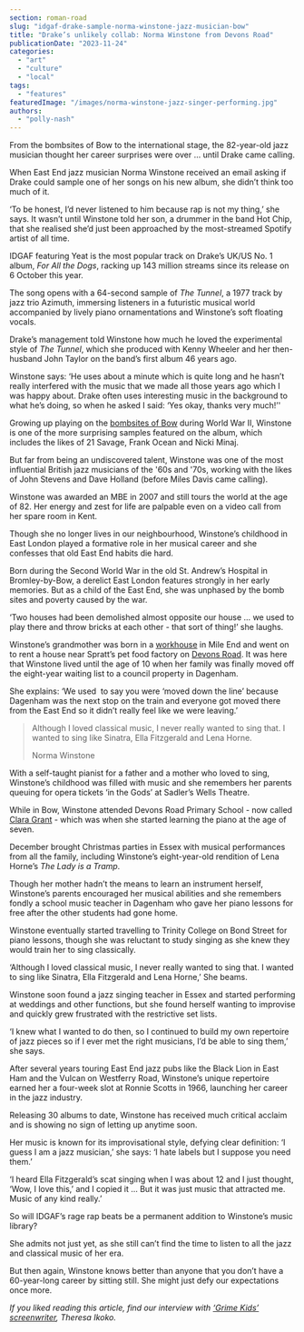 ```yaml
---
section: roman-road
slug: "idgaf-drake-sample-norma-winstone-jazz-musician-bow"
title: "Drake’s unlikely collab: Norma Winstone from Devons Road"
publicationDate: "2023-11-24"
categories: 
  - "art"
  - "culture"
  - "local"
tags: 
  - "features"
featuredImage: "/images/norma-winstone-jazz-singer-performing.jpg"
authors: 
  - "polly-nash"
---
```


From the bombsites of Bow to the international stage, the 82-year-old jazz musician thought her career surprises were over … until Drake came calling.

When East End jazz musician Norma Winstone received an email asking if Drake could sample one of her songs on his new album, she didn’t think too much of it. 

‘To be honest, I’d never listened to him because rap is not my thing,’ she says. It wasn’t until Winstone told her son, a drummer in the band Hot Chip, that she realised she’d just been approached by the most-streamed Spotify artist of all time.

IDGAF featuring Yeat is the most popular track on Drake’s UK/US No. 1 album, _For All the Dogs_, racking up 143 million streams since its release on 6 October this year. 

The song opens with a 64-second sample of _The Tunnel_, a 1977 track by jazz trio Azimuth, immersing listeners in a futuristic musical world accompanied by lively piano ornamentations and Winstone’s soft floating vocals. 

Drake’s management told Winstone how much he loved the experimental style of _The Tunnel_, which she produced with Kenny Wheeler and her then-husband John Taylor on the band’s first album 46 years ago. 

Winstone says: ‘He uses about a minute which is quite long and he hasn’t really interfered with the music that we made all those years ago which I was happy about. Drake often uses interesting music in the background to what he’s doing, so when he asked I said: ‘Yes okay, thanks very much!’'

Growing up playing on the [bombsites of Bow](https://romanroadlondon.com/blitz-bomb-damage-map-ww2-bow-mile-end-globe-town-fish-island-hackney-wick/) during World War II, Winstone is one of the more surprising samples featured on the album, which includes the likes of 21 Savage, Frank Ocean and Nicki Minaj. 

But far from being an undiscovered talent, Winstone was one of the most influential British jazz musicians of the '60s and '70s, working with the likes of John Stevens and Dave Holland (before Miles Davis came calling). 

Winstone was awarded an MBE in 2007 and still tours the world at the age of 82. Her energy and zest for life are palpable even on a video call from her spare room in Kent. 

Though she no longer lives in our neighbourhood, Winstone’s childhood in East London played a formative role in her musical career and she confesses that old East End habits die hard. 

Born during the Second World War in the old St. Andrew’s Hospital in Bromley-by-Bow, a derelict East London features strongly in her early memories. But as a child of the East End, she was unphased by the bomb sites and poverty caused by the war. 

‘Two houses had been demolished almost opposite our house … we used to play there and throw bricks at each other - that sort of thing!’ she laughs. 

Winstone’s grandmother was born in a [workhouse](https://romanroadlondon.com/stepney-union-workhouse-history/) in Mile End and went on to rent a house near Spratt’s pet food factory on [Devons Road](https://romanroadlondon.com/famous-grime-music-figures-bow-e3-east-end-london/). It was here that Winstone lived until the age of 10 when her family was finally moved off the eight-year waiting list to a council property in Dagenham. 

She explains: ‘We used  to say you were ‘moved down the line’ because Dagenham was the next stop on the train and everyone got moved there from the East End so it didn’t really feel like we were leaving.’ 

> Although I loved classical music, I never really wanted to sing that. I wanted to sing like Sinatra, Ella Fitzgerald and Lena Horne.
> 
> Norma Winstone

With a self-taught pianist for a father and a mother who loved to sing, Winstone’s childhood was filled with music and she remembers her parents queuing for opera tickets ‘in the Gods’ at Sadler’s Wells Theatre. 

While in Bow, Winstone attended Devons Road Primary School - now called [Clara Grant](https://romanroadlondon.com/clara-grant-farthing-bundles-memories/) - which was when she started learning the piano at the age of seven. 

December brought Christmas parties in Essex with musical performances from all the family, including Winstone’s eight-year-old rendition of Lena Horne’s _The Lady is a Tramp_. 

Though her mother hadn’t the means to learn an instrument herself, Winstone’s parents encouraged her musical abilities and she remembers fondly a school music teacher in Dagenham who gave her piano lessons for free after the other students had gone home. 

Winstone eventually started travelling to Trinity College on Bond Street for piano lessons, though she was reluctant to study singing as she knew they would train her to sing classically. 

‘Although I loved classical music, I never really wanted to sing that. I wanted to sing like Sinatra, Ella Fitzgerald and Lena Horne,’ She beams. 

Winstone soon found a jazz singing teacher in Essex and started performing at weddings and other functions, but she found herself wanting to improvise and quickly grew frustrated with the restrictive set lists. 

‘I knew what I wanted to do then, so I continued to build my own repertoire of jazz pieces so if I ever met the right musicians, I’d be able to sing them,’ she says.

After several years touring East End jazz pubs like the Black Lion in East Ham and the Vulcan on Westferry Road, Winstone’s unique repertoire earned her a four-week slot at Ronnie Scotts in 1966, launching her career in the jazz industry. 

Releasing 30 albums to date, Winstone has received much critical acclaim and is showing no sign of letting up anytime soon. 

Her music is known for its improvisational style, defying clear definition: ‘I guess I am a jazz musician,’ she says: ‘I hate labels but I suppose you need them.’ 

‘I heard Ella Fitzgerald’s scat singing when I was about 12 and I just thought, ‘Wow, I love this,’ and I copied it … But it was just music that attracted me. Music of any kind really.’ 

So will IDGAF’s rage rap beats be a permanent addition to Winstone’s music library? 

She admits not just yet, as she still can’t find the time to listen to all the jazz and classical music of her era. 

But then again, Winstone knows better than anyone that you don’t have a 60-year-long career by sitting still. She might just defy our expectations once more. 

_If you liked reading this article, find our interview with_ [_‘Grime Kids’ screenwriter_](https://romanroadlondon.com/bbc-3-grime-kids-tv-series-screenwriter-theresa-ikoko-interview/)_, Theresa Ikoko._ 


